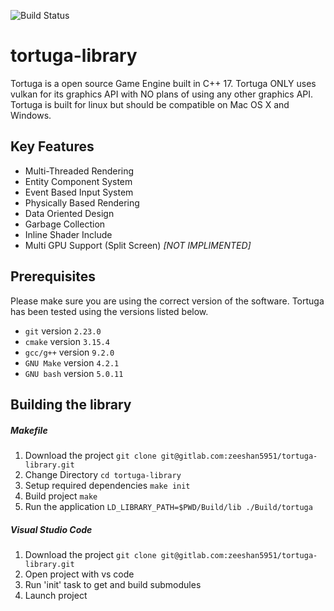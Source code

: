 ![Build Status](https://github.com/tortuga-foundation/tortuga-library/workflows/Build/badge.svg)

# tortuga-library

Tortuga is a open source Game Engine built in C++ 17. Tortuga ONLY uses vulkan for its graphics API with NO plans of using any other graphics API. Tortuga is built for linux but should be compatible on Mac OS X and Windows.

## Key Features

* Multi-Threaded Rendering
* Entity Component System
* Event Based Input System
* Physically Based Rendering
* Data Oriented Design
* Garbage Collection
* Inline Shader Include
* Multi GPU Support (Split Screen) _[NOT IMPLIMENTED]_

## Prerequisites

Please make sure you are using the correct version of the software. Tortuga has been tested using the versions listed below.

* `git` version `2.23.0`
* `cmake` version `3.15.4`
* `gcc/g++` version `9.2.0`
* `GNU Make` version `4.2.1`
* `GNU bash` version `5.0.11`

## Building the library

##### Makefile

1. Download the project `git clone git@gitlab.com:zeeshan5951/tortuga-library.git`
2. Change Directory `cd tortuga-library`
3. Setup required dependencies `make init`
4. Build project `make`
5. Run the application `LD_LIBRARY_PATH=$PWD/Build/lib ./Build/tortuga`

##### Visual Studio Code

1. Download the project `git clone git@gitlab.com:zeeshan5951/tortuga-library.git`
2. Open project with vs code
3. Run 'init' task to get and build submodules
4. Launch project
